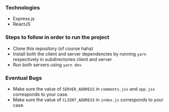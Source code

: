 ### Technologies 
- Express.js
- ReactJS

### Steps to follow in order to run the project
- Clone this repository (of course haha)
- Install both the client and server dependencies by running `yarn` respectively in subdirectories client and server 
- Run both servers using `yarn dev`

### Eventual Bugs
- Make sure the value of `SERVER_ADDRESS` in `comments.jsx` and `app.jsx` corresponds to your case.
- Make sure the value of `CLIENT_ADDRESS` in `index.js` corresponds to your case.